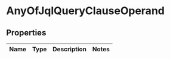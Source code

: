 # AnyOfJqlQueryClauseOperand

## Properties
Name | Type | Description | Notes
------------ | ------------- | ------------- | -------------
